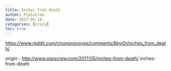 ```yaml
---
title: Inches from death
author: PipisCrew
date: 2017-05-19
categories: [crazy]
toc: true
---
```


https://www.reddit.com/r/nonononoyes/comments/6byi0r/inches_from_death/

origin - http://www.pipiscrew.com/2017/05/inches-from-death/ inches-from-death